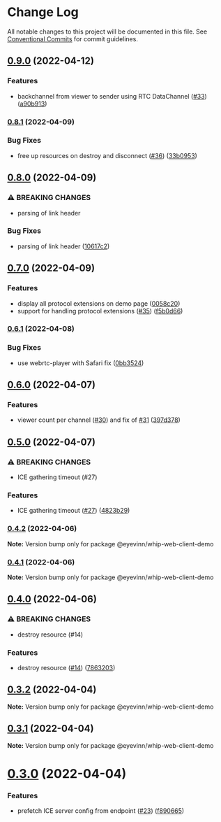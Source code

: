 # Change Log

All notable changes to this project will be documented in this file.
See [Conventional Commits](https://conventionalcommits.org) for commit guidelines.

## [0.9.0](https://github.com/Eyevinn/whip/compare/@eyevinn/whip-web-client-demo@0.8.1...@eyevinn/whip-web-client-demo@0.9.0) (2022-04-12)


### Features

* backchannel from viewer to sender using RTC DataChannel ([#33](https://github.com/Eyevinn/whip/issues/33)) ([a90b913](https://github.com/Eyevinn/whip/commit/a90b913587a612c22388f9c2e89d905054fb9440))



### [0.8.1](https://github.com/Eyevinn/whip/compare/@eyevinn/whip-web-client-demo@0.8.0...@eyevinn/whip-web-client-demo@0.8.1) (2022-04-09)


### Bug Fixes

* free up resources on destroy and disconnect ([#36](https://github.com/Eyevinn/whip/issues/36)) ([33b0953](https://github.com/Eyevinn/whip/commit/33b09534c950628ec2584846ae2ea34b964c5aa7))



## [0.8.0](https://github.com/Eyevinn/whip/compare/@eyevinn/whip-web-client-demo@0.7.0...@eyevinn/whip-web-client-demo@0.8.0) (2022-04-09)


### ⚠ BREAKING CHANGES

* parsing of link header

### Bug Fixes

* parsing of link header ([10617c2](https://github.com/Eyevinn/whip/commit/10617c2bce9ecbab523715d37f60dc9550b5baa0))



## [0.7.0](https://github.com/Eyevinn/whip/compare/@eyevinn/whip-web-client-demo@0.6.1...@eyevinn/whip-web-client-demo@0.7.0) (2022-04-09)


### Features

* display all protocol extensions on demo page ([0058c20](https://github.com/Eyevinn/whip/commit/0058c2097246ec21ada1c4a2fa21498324c68524))
* support for handling protocol extensions ([#35](https://github.com/Eyevinn/whip/issues/35)) ([f5b0d66](https://github.com/Eyevinn/whip/commit/f5b0d6642f142f90222d8a16b8cc32e9636b2504))



### [0.6.1](https://github.com/Eyevinn/whip/compare/@eyevinn/whip-web-client-demo@0.6.0...@eyevinn/whip-web-client-demo@0.6.1) (2022-04-08)


### Bug Fixes

* use webrtc-player with Safari fix ([0bb3524](https://github.com/Eyevinn/whip/commit/0bb352446f81ee40f63a5cddb5a8de8a24104da8))



## [0.6.0](https://github.com/Eyevinn/whip/compare/@eyevinn/whip-web-client-demo@0.5.0...@eyevinn/whip-web-client-demo@0.6.0) (2022-04-07)


### Features

* viewer count per channel ([#30](https://github.com/Eyevinn/whip/issues/30)) and fix of [#31](https://github.com/Eyevinn/whip/issues/31) ([397d378](https://github.com/Eyevinn/whip/commit/397d378892db44f525766d88dbbe35effa707025))



## [0.5.0](https://github.com/Eyevinn/whip/compare/@eyevinn/whip-web-client-demo@0.4.2...@eyevinn/whip-web-client-demo@0.5.0) (2022-04-07)


### ⚠ BREAKING CHANGES

* ICE gathering timeout (#27)

### Features

* ICE gathering timeout ([#27](https://github.com/Eyevinn/whip/issues/27)) ([4823b29](https://github.com/Eyevinn/whip/commit/4823b29d2c8874c9decbf95a9b508efc23d67451))



### [0.4.2](https://github.com/Eyevinn/whip/compare/@eyevinn/whip-web-client-demo@0.4.1...@eyevinn/whip-web-client-demo@0.4.2) (2022-04-06)

**Note:** Version bump only for package @eyevinn/whip-web-client-demo





### [0.4.1](https://github.com/Eyevinn/whip/compare/@eyevinn/whip-web-client-demo@0.4.0...@eyevinn/whip-web-client-demo@0.4.1) (2022-04-06)

**Note:** Version bump only for package @eyevinn/whip-web-client-demo





## [0.4.0](https://github.com/Eyevinn/whip/compare/@eyevinn/whip-web-client-demo@0.3.2...@eyevinn/whip-web-client-demo@0.4.0) (2022-04-06)


### ⚠ BREAKING CHANGES

* destroy resource (#14)

### Features

* destroy resource ([#14](https://github.com/Eyevinn/whip/issues/14)) ([7863203](https://github.com/Eyevinn/whip/commit/78632033657c54f3bb4c53067e62edc91d190341))



## [0.3.2](https://github.com/Eyevinn/whip/compare/@eyevinn/whip-web-client-demo@0.3.1...@eyevinn/whip-web-client-demo@0.3.2) (2022-04-04)

**Note:** Version bump only for package @eyevinn/whip-web-client-demo





## [0.3.1](https://github.com/Eyevinn/whip/compare/@eyevinn/whip-web-client-demo@0.3.0...@eyevinn/whip-web-client-demo@0.3.1) (2022-04-04)

**Note:** Version bump only for package @eyevinn/whip-web-client-demo





# [0.3.0](https://github.com/Eyevinn/whip/compare/@eyevinn/whip-web-client-demo@0.2.2...@eyevinn/whip-web-client-demo@0.3.0) (2022-04-04)


### Features

* prefetch ICE server config from endpoint ([#23](https://github.com/Eyevinn/whip/issues/23)) ([f890665](https://github.com/Eyevinn/whip/commit/f890665c66e35b067ed44a27ed3188457b06cd6b))
